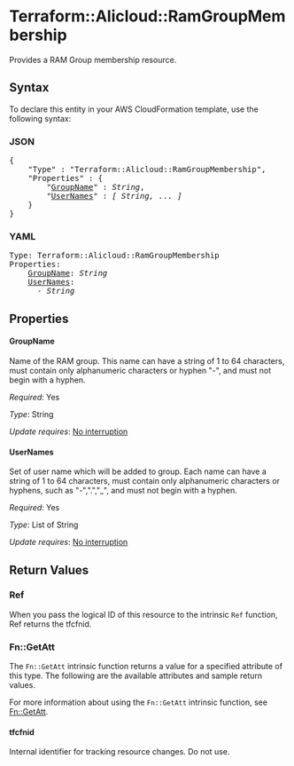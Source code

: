 # Terraform::Alicloud::RamGroupMembership

Provides a RAM Group membership resource.

## Syntax

To declare this entity in your AWS CloudFormation template, use the following syntax:

### JSON

<pre>
{
    "Type" : "Terraform::Alicloud::RamGroupMembership",
    "Properties" : {
        "<a href="#groupname" title="GroupName">GroupName</a>" : <i>String</i>,
        "<a href="#usernames" title="UserNames">UserNames</a>" : <i>[ String, ... ]</i>
    }
}
</pre>

### YAML

<pre>
Type: Terraform::Alicloud::RamGroupMembership
Properties:
    <a href="#groupname" title="GroupName">GroupName</a>: <i>String</i>
    <a href="#usernames" title="UserNames">UserNames</a>: <i>
      - String</i>
</pre>

## Properties

#### GroupName

Name of the RAM group. This name can have a string of 1 to 64 characters, must contain only alphanumeric characters or hyphen "-", and must not begin with a hyphen.

_Required_: Yes

_Type_: String

_Update requires_: [No interruption](https://docs.aws.amazon.com/AWSCloudFormation/latest/UserGuide/using-cfn-updating-stacks-update-behaviors.html#update-no-interrupt)

#### UserNames

Set of user name which will be added to group. Each name can have a string of 1 to 64 characters, must contain only alphanumeric characters or hyphens, such as "-",".","_", and must not begin with a hyphen.

_Required_: Yes

_Type_: List of String

_Update requires_: [No interruption](https://docs.aws.amazon.com/AWSCloudFormation/latest/UserGuide/using-cfn-updating-stacks-update-behaviors.html#update-no-interrupt)

## Return Values

### Ref

When you pass the logical ID of this resource to the intrinsic `Ref` function, Ref returns the tfcfnid.

### Fn::GetAtt

The `Fn::GetAtt` intrinsic function returns a value for a specified attribute of this type. The following are the available attributes and sample return values.

For more information about using the `Fn::GetAtt` intrinsic function, see [Fn::GetAtt](https://docs.aws.amazon.com/AWSCloudFormation/latest/UserGuide/intrinsic-function-reference-getatt.html).

#### tfcfnid

Internal identifier for tracking resource changes. Do not use.

